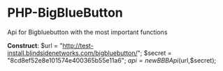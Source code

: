 # PHP-BigBlueButton
Api for Bigbluebutton with the most important functions

**Construct**:
  $url = "http://test-install.blindsidenetworks.com/bigbluebutton/";
  $secret = "8cd8ef52e8e101574e400365b55e11a6";
  $api = new BBBApi($url,$secret);
  
